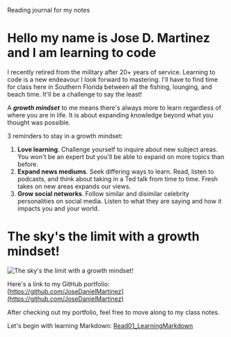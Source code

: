 Reading journal for my notes
# Hello my name is Jose D. Martinez and I am learning to code

I recently retired from the military after 20+ years of service.  Learning to code is a new endeavour I look forward to mastering.  I'll have to find time for class here in Southern Florida between all the fishing, lounging, and beach time.  It'll be a challenge to say the least!

A ***growth mindset*** to me means there's always more to learn regardless of where you are in life.  It is about expanding knowledge beyond what you thought was possible.  

3 reminders to stay in a growth mindset:

1. **Love learning**.  Challenge yourself to inquire about new subject areas.  You won't be an expert but you'll be able to expand on more topics than before.
2. **Expand news mediums**.  Seek differing ways to learn.  Read, listen to podcasts, and think about taking in a Ted talk from time to time.  Fresh takes on new areas expands our views.
3. **Grow social networks**.  Follow similar and disimilar celebrity personalities on social media. Listen to what they are saying and how it impacts you and your world.

# The sky's the limit with a growth mindset!

![The sky's the limit with a growth mindset!](https://images.unsplash.com/photo-1668365187350-05c997d09eba?ixlib=rb-4.0.3&ixid=MnwxMjA3fDB8MHxwaG90by1wYWdlfHx8fGVufDB8fHx8&auto=format&fit=crop&w=1170&q=80)

Here's a link to my GitHub portfolio: [https://github.com/JoseDanielMartinez](https://github.com/JoseDanielMartinez)

After checking out my portfolio, feel free to move along to my class notes.

Let's begin with learning Markdown: [Read01_LearningMarkdown](https://josedanielmartinez.github.io/reading-notes102d45/Read01_LearningMarkdown)
